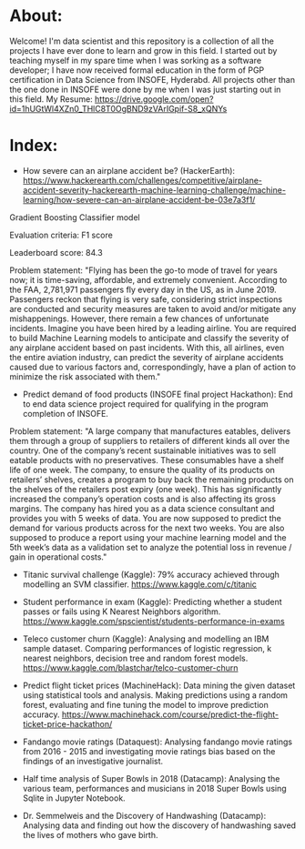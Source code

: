 # About:
Welcome! I'm data scientist and this repository is a collection of all the projects I have ever done to learn and grow in this field.
I started out by teaching myself in my spare time when I was sorking as a software developer; I have now received formal education in the form of PGP certification in Data Science from INSOFE, Hyderabd. All projects other than the one done in INSOFE were done by me when I was just starting out in this field.
My Resume:
https://drive.google.com/open?id=1hUGtWl4XZn0_THlC8T0OgBND9zVArIGpif-S8_xQNYs


# Index:
* How severe can an airplane accident be? (HackerEarth):
https://www.hackerearth.com/challenges/competitive/airplane-accident-severity-hackerearth-machine-learning-challenge/machine-learning/how-severe-can-an-airplane-accident-be-03e7a3f1/

Gradient Boosting Classifier model

Evaluation criteria: F1 score

Leaderboard score: 84.3

Problem statement: "Flying has been the go-to mode of travel for years now; it is time-saving, affordable, and extremely convenient. According to the FAA, 2,781,971 passengers fly every day in the US, as in June 2019. Passengers reckon that flying is very safe, considering strict inspections are conducted and security measures are taken to avoid and/or mitigate any mishappenings. However, there remain a few chances of unfortunate incidents. Imagine you have been hired by a leading airline. You are required to build Machine Learning models to anticipate and classify the severity of any airplane accident based on past incidents. With this, all airlines, even the entire aviation industry, can predict the severity of airplane accidents caused due to various factors and, correspondingly, have a plan of action to minimize the risk associated with them."

* Predict demand of food products (INSOFE final project Hackathon): End to end data science project required for qualifying in the program completion of INSOFE.

Problem statement: "A large company that manufactures eatables, delivers them through a group of suppliers to retailers of different kinds all over the country. One of the company’s recent sustainable initiatives was to sell eatable products with no preservatives.
These consumables have a shelf life of one week. The company, to ensure the quality of its products on retailers’ shelves, creates a
program to buy back the remaining products on the shelves of the retailers post expiry (one week). This has significantly increased the company’s operation costs and is also affecting its gross margins. The company has hired you as a data science consultant and provides you with 5 weeks of data. You are now supposed to predict the demand for various products across for the next two weeks. You are also supposed to produce a report using your machine learning model and the 5th week’s data as a validation set to analyze the potential loss in revenue / gain in operational costs."

* Titanic survival challenge (Kaggle): 79% accuracy achieved through modelling an SVM classifier.
https://www.kaggle.com/c/titanic

* Student performance in exam (Kaggle): Predicting whether a student passes or fails using K Nearest Neighbors algorithm.
https://www.kaggle.com/spscientist/students-performance-in-exams

* Teleco customer churn (Kaggle): Analysing and modelling an IBM sample dataset. Comparing performances of logistic regression, k nearest neighbors, decision tree and random forest models.
https://www.kaggle.com/blastchar/telco-customer-churn

* Predict flight ticket prices (MachineHack): Data mining the given dataset using statistical tools and analysis. Making predictions using a random forest, evaluating and fine tuning the model to improve prediction accuracy.
https://www.machinehack.com/course/predict-the-flight-ticket-price-hackathon/

* Fandango movie ratings (Dataquest): Analysing fandango movie ratings from 2016 - 2015 and investigating movie ratings bias based on the findings of an investigative journalist.

* Half time analysis of Super Bowls in 2018 (Datacamp): Analysing the various team, performances and musicians in 2018 Super Bowls using Sqlite in Jupyter Notebook.

* Dr. Semmelweis and the Discovery of Handwashing (Datacamp): Analysing data and finding out how the discovery of handwashing saved the lives of mothers who gave birth.
